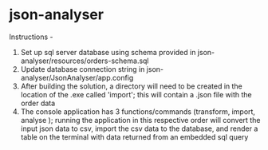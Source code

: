 # json-analyser
Instructions -

1) Set up sql server database using schema provided in json-analyser/resources/orders-schema.sql
2) Update database connection string in json-analyser/JsonAnalyser/app.config
3) After building the solution, a directory will need to be created in the location of the .exe called 'import'; this will contain a .json file with the order data
4) The console application has 3 functions/commands (transform, import, analyse <data>); running the application in this respective order will convert the input json data to csv, import the csv data to the database, and render a table on the terminal with data returned from an embedded sql query
